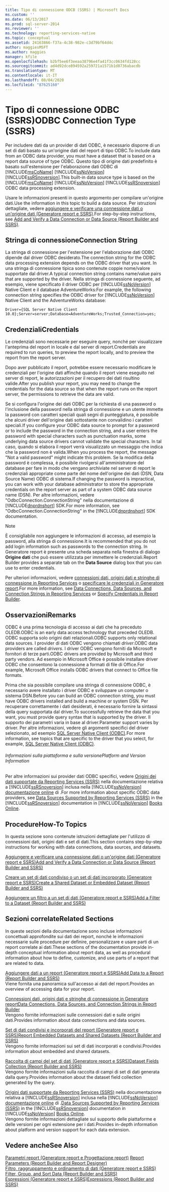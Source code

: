 ```yaml
---
title: Tipo di connessione ODCB (SSRS) | Microsoft Docs
ms.custom: ''
ms.date: 06/13/2017
ms.prod: sql-server-2014
ms.reviewer: ''
ms.technology: reporting-services-native
ms.topic: conceptual
ms.assetid: 24163866-f37a-4c38-982e-c3d79bf64d4c
author: maggiesMSFT
ms.author: maggies
manager: kfile
ms.openlocfilehash: b2bf5ee6f3eeaa38796e4fa41f3cc0634fd128cc
ms.sourcegitcommit: ad4d92dce894592a259721a1571b1d8736abacdb
ms.translationtype: MT
ms.contentlocale: it-IT
ms.lasthandoff: 08/04/2020
ms.locfileid: "87625160"
---
```

# <a name="odbc-connection-type-ssrs"></a><span data-ttu-id="a8475-102">Tipo di connessione ODBC (SSRS)</span><span class="sxs-lookup"><span data-stu-id="a8475-102">ODBC Connection Type (SSRS)</span></span>
  <span data-ttu-id="a8475-103">Per includere dati da un provider di dati ODBC, è necessario disporre di un set di dati basato su un'origine dati del report di tipo ODBC.</span><span class="sxs-lookup"><span data-stu-id="a8475-103">To include data from an ODBC data provider, you must have a dataset that is based on a report data source of type ODBC.</span></span> <span data-ttu-id="a8475-104">Questo tipo di origine dati predefinito è basato sull'estensione per l'elaborazione dati ODBC di [!INCLUDE[msCoName](../../includes/msconame-md.md)] [!INCLUDE[ssNoVersion](../../includes/ssnoversion-md.md)] [!INCLUDE[ssRSnoversion](../../includes/ssrsnoversion-md.md)].</span><span class="sxs-lookup"><span data-stu-id="a8475-104">This built-in data source type is based on the [!INCLUDE[msCoName](../../includes/msconame-md.md)] [!INCLUDE[ssNoVersion](../../includes/ssnoversion-md.md)] [!INCLUDE[ssRSnoversion](../../includes/ssrsnoversion-md.md)] ODBC data processing extension.</span></span>  
  
 <span data-ttu-id="a8475-105">Usare le informazioni presenti in questo argomento per compilare un'origine dati.</span><span class="sxs-lookup"><span data-stu-id="a8475-105">Use the information in this topic to build a data source.</span></span> <span data-ttu-id="a8475-106">Per istruzioni dettagliate, vedere [aggiungere e verificare una connessione dati o un'origine dati &#40;Generatore report e SSRS&#41;](add-and-verify-a-data-connection-report-builder-and-ssrs.md).</span><span class="sxs-lookup"><span data-stu-id="a8475-106">For step-by-step instructions, see [Add and Verify a Data Connection or Data Source &#40;Report Builder and SSRS&#41;](add-and-verify-a-data-connection-report-builder-and-ssrs.md).</span></span>  
  
##  <a name="connection-string"></a><a name="Connection"></a> <span data-ttu-id="a8475-107">Stringa di connessione</span><span class="sxs-lookup"><span data-stu-id="a8475-107">Connection String</span></span>  
 <span data-ttu-id="a8475-108">La stringa di connessione per l'estensione per l'elaborazione dati ODBC dipende dal driver ODBC desiderato.</span><span class="sxs-lookup"><span data-stu-id="a8475-108">The connection string for the ODBC data processing extension depends on the ODBC driver that you want.</span></span> <span data-ttu-id="a8475-109">In una stringa di connessione tipica sono contenute coppie nome/valore supportate dal driver.</span><span class="sxs-lookup"><span data-stu-id="a8475-109">A typical connection string contains name/value pairs that are supported by the driver.</span></span> <span data-ttu-id="a8475-110">Nella stringa di connessione seguente, ad esempio, viene specificato il driver ODBC per [!INCLUDE[ssNoVersion](../../includes/ssnoversion-md.md)] Native Client e il database AdventureWorks:</span><span class="sxs-lookup"><span data-stu-id="a8475-110">For example, the following connection string specifies the ODBC driver for [!INCLUDE[ssNoVersion](../../includes/ssnoversion-md.md)] Native Client and the AdventureWorks database:</span></span>  
  
```  
Driver={SQL Server Native Client 10.0};Server=server;Database=AdventureWorks;Trusted_Connection=yes;  
```  
  
  
##  <a name="credentials"></a><a name="Credentials"></a> <span data-ttu-id="a8475-111">Credenziali</span><span class="sxs-lookup"><span data-stu-id="a8475-111">Credentials</span></span>  
 <span data-ttu-id="a8475-112">Le credenziali sono necessarie per eseguire query, nonché per visualizzare l'anteprima del report in locale e dal server di report.</span><span class="sxs-lookup"><span data-stu-id="a8475-112">Credentials are required to run queries, to preview the report locally, and to preview the report from the report server.</span></span>  
  
 <span data-ttu-id="a8475-113">Dopo aver pubblicato il report, potrebbe essere necessario modificare le credenziali per l'origine dati affinché quando il report viene eseguito nel server di report, le autorizzazioni per il recupero dei dati risultino valide.</span><span class="sxs-lookup"><span data-stu-id="a8475-113">After you publish your report, you may need to change the credentials for the data source so that when the report runs on the report server, the permissions to retrieve the data are valid.</span></span>  
  
 <span data-ttu-id="a8475-114">Se si configura l'origine dei dati ODBC per la richiesta di una password o l'inclusione della password nella stringa di connessione e un utente immette la password con caratteri speciali quali segni di punteggiatura, è possibile che alcuni driver dell'origine dati sottostante non convalidino i caratteri speciali.</span><span class="sxs-lookup"><span data-stu-id="a8475-114">If you configure your ODBC data source to prompt for a password or to include the password in the connection string, and a user enters the password with special characters such as punctuation marks, some underlying data source drivers cannot validate the special characters.</span></span> <span data-ttu-id="a8475-115">In tal caso, quando si elabora il report verrà visualizzato un messaggio che indica che la password non è valida.</span><span class="sxs-lookup"><span data-stu-id="a8475-115">When you process the report, the message "Not a valid password" might indicate this problem.</span></span> <span data-ttu-id="a8475-116">Se la modifica della password è complessa, è possibile rivolgersi all'amministratore del database per fare in modo che vengano archiviate nel server di report le credenziali appropriate come parte del nome dell'origine dei dati (DSN, Data Source Name) ODBC di sistema.</span><span class="sxs-lookup"><span data-stu-id="a8475-116">If changing the password is impractical, you can work with your database administrator to store the appropriate credentials on the report server as part of a system ODBC data source name (DSN).</span></span> <span data-ttu-id="a8475-117">Per altre informazioni, vedere "OdbcConnection.ConnectionString" nella documentazione di [!INCLUDE[dnprdnshort](../../includes/dnprdnshort-md.md)] SDK.</span><span class="sxs-lookup"><span data-stu-id="a8475-117">For more information, see "OdbcConnection.ConnectionString" in the [!INCLUDE[dnprdnshort](../../includes/dnprdnshort-md.md)] SDK documentation.</span></span>  
  
> [!NOTE]  
>  <span data-ttu-id="a8475-118">È consigliabile non aggiungere le informazioni di accesso, ad esempio la password, alla stringa di connessione.</span><span class="sxs-lookup"><span data-stu-id="a8475-118">It is recommended that you do not add login information such as passwords to the connection string.</span></span> <span data-ttu-id="a8475-119">In Generatore report è presente una scheda separata nella finestra di dialogo **Origine dati** che può essere utilizzata per immettere le credenziali.</span><span class="sxs-lookup"><span data-stu-id="a8475-119">Report Builder provides a separate tab on the **Data Source** dialog box that you can use to enter credentials.</span></span>  
  
 <span data-ttu-id="a8475-120">Per ulteriori informazioni, vedere [connessioni dati, origini dati e stringhe di connessione in Reporting Services](../data-connections-data-sources-and-connection-strings-in-reporting-services.md) o [specificare le credenziali in Generatore report](../specify-credentials-in-report-builder.md).</span><span class="sxs-lookup"><span data-stu-id="a8475-120">For more information, see [Data Connections, Data Sources, and Connection Strings in Reporting Services](../data-connections-data-sources-and-connection-strings-in-reporting-services.md) or [Specify Credentials in Report Builder](../specify-credentials-in-report-builder.md).</span></span>  
  
  
##  <a name="remarks"></a><a name="Remarks"></a> <span data-ttu-id="a8475-121">Osservazioni</span><span class="sxs-lookup"><span data-stu-id="a8475-121">Remarks</span></span>  
 <span data-ttu-id="a8475-122">ODBC è una prima tecnologia di accesso ai dati che ha preceduto OLEDB.</span><span class="sxs-lookup"><span data-stu-id="a8475-122">ODBC is an early data access technology that preceded OLEDB.</span></span> <span data-ttu-id="a8475-123">ODBC supporta solo origini dati relazionali.</span><span class="sxs-lookup"><span data-stu-id="a8475-123">ODBC supports only relational data sources.</span></span> <span data-ttu-id="a8475-124">I provider di dati ODBC vengono chiamati *driver*.</span><span class="sxs-lookup"><span data-stu-id="a8475-124">ODBC data providers are called *drivers*.</span></span> <span data-ttu-id="a8475-125">I driver ODBC vengono forniti da Microsoft e fornitori di terze parti.</span><span class="sxs-lookup"><span data-stu-id="a8475-125">ODBC drivers are provided by Microsoft and third party vendors.</span></span> <span data-ttu-id="a8475-126">Ad esempio in Microsoft Office è possibile installare driver ODBC che consentono la connessione a formati di file di Office.</span><span class="sxs-lookup"><span data-stu-id="a8475-126">For example, Microsoft Office installs ODBC drivers that connect to Office file formats.</span></span>  
  
 <span data-ttu-id="a8475-127">Prima che sia possibile compilare una stringa di connessione ODBC, è necessario avere installato i driver ODBC e sviluppare un computer o sistema DSN.</span><span class="sxs-lookup"><span data-stu-id="a8475-127">Before you can build an ODBC connection string, you must have ODBC drivers installed and build a machine or system DSN.</span></span> <span data-ttu-id="a8475-128">Per recuperare correttamente i dati desiderati, è necessario fornire la sintassi della query supportata dal driver.</span><span class="sxs-lookup"><span data-stu-id="a8475-128">To successfully retrieve the data that you want, you must provide query syntax that is supported by the driver.</span></span> <span data-ttu-id="a8475-129">Il supporto dei parametri varia in base al driver.</span><span class="sxs-lookup"><span data-stu-id="a8475-129">Parameter support varies by driver.</span></span> <span data-ttu-id="a8475-130">Per altre informazioni, vedere gli argomenti specifici del driver selezionato, ad esempio [SQL Server Native Client &#40;ODBC&#41;](../../relational-databases/native-client/odbc/sql-server-native-client-odbc.md).</span><span class="sxs-lookup"><span data-stu-id="a8475-130">For more information, see topics that are specific to the driver that you select, for example, [SQL Server Native Client &#40;ODBC&#41;](../../relational-databases/native-client/odbc/sql-server-native-client-odbc.md).</span></span>  
  
###### <a name="platform-and-version-information"></a><span data-ttu-id="a8475-131">Informazioni sulla piattaforma e sulla versione</span><span class="sxs-lookup"><span data-stu-id="a8475-131">Platform and Version Information</span></span>  
 <span data-ttu-id="a8475-132">Per altre informazioni sui provider dati ODBC specifici, vedere [Origini dei dati supportate da Reporting Services &#40;SSRS&#41;](../create-deploy-and-manage-mobile-and-paginated-reports.md) nella documentazione relativa a [!INCLUDE[ssRSnoversion](../../includes/ssrsnoversion-md.md)] inclusa nella [!INCLUDE[ssNoVersion](../../includes/ssnoversion-md.md)] [documentazione online](https://go.microsoft.com/fwlink/?linkid=121312) di .</span><span class="sxs-lookup"><span data-stu-id="a8475-132">For more information about specific ODBC data providers, see [Data Sources Supported by Reporting Services &#40;SSRS&#41;](../create-deploy-and-manage-mobile-and-paginated-reports.md) in the [!INCLUDE[ssRSnoversion](../../includes/ssrsnoversion-md.md)] documentation in [!INCLUDE[ssNoVersion](../../includes/ssnoversion-md.md)] [Books Online](https://go.microsoft.com/fwlink/?linkid=121312).</span></span>  
  
  
##  <a name="how-to-topics"></a><a name="HowTo"></a> <span data-ttu-id="a8475-133">Procedure</span><span class="sxs-lookup"><span data-stu-id="a8475-133">How-To Topics</span></span>  
 <span data-ttu-id="a8475-134">In questa sezione sono contenute istruzioni dettagliate per l'utilizzo di connessioni dati, origini dati e set di dati.</span><span class="sxs-lookup"><span data-stu-id="a8475-134">This section contains step-by-step instructions for working with data connections, data sources, and datasets.</span></span>  
  
 [<span data-ttu-id="a8475-135">Aggiungere e verificare una connessione dati o un'origine dati &#40;Generatore report e SSRS&#41;</span><span class="sxs-lookup"><span data-stu-id="a8475-135">Add and Verify a Data Connection or Data Source &#40;Report Builder and SSRS&#41;</span></span>](add-and-verify-a-data-connection-report-builder-and-ssrs.md)  
  
 [<span data-ttu-id="a8475-136">Creare un set di dati condiviso o un set di dati incorporato &#40;Generatore report e SSRS&#41;</span><span class="sxs-lookup"><span data-stu-id="a8475-136">Create a Shared Dataset or Embedded Dataset &#40;Report Builder and SSRS&#41;</span></span>](create-a-shared-dataset-or-embedded-dataset-report-builder-and-ssrs.md)  
  
 [<span data-ttu-id="a8475-137">Aggiungere un filtro a un set di dati &#40;Generatore report e SSRS&#41;</span><span class="sxs-lookup"><span data-stu-id="a8475-137">Add a Filter to a Dataset &#40;Report Builder and SSRS&#41;</span></span>](add-a-filter-to-a-dataset-report-builder-and-ssrs.md)  
  
  
##  <a name="related-sections"></a><a name="Related"></a> <span data-ttu-id="a8475-138">Sezioni correlate</span><span class="sxs-lookup"><span data-stu-id="a8475-138">Related Sections</span></span>  
 <span data-ttu-id="a8475-139">In queste sezioni della documentazione sono incluse informazioni concettuali approfondite sui dati dei report, nonché le informazioni necessarie sulle procedure per definire, personalizzare e usare parti di un report correlate ai dati.</span><span class="sxs-lookup"><span data-stu-id="a8475-139">These sections of the documentation provide in-depth conceptual information about report data, as well as procedural information about how to define, customize, and use parts of a report that are related to data.</span></span>  
  
 [<span data-ttu-id="a8475-140">Aggiungere dati a un report &#40;Generatore report e SSRS&#41;</span><span class="sxs-lookup"><span data-stu-id="a8475-140">Add Data to a Report &#40;Report Builder and SSRS&#41;</span></span>](report-datasets-ssrs.md)  
 <span data-ttu-id="a8475-141">Viene fornita una panoramica sull'accesso ai dati del report.</span><span class="sxs-lookup"><span data-stu-id="a8475-141">Provides an overview of accessing data for your report.</span></span>  
  
 [<span data-ttu-id="a8475-142">Connessioni dati, origini dati e stringhe di connessione in Generatore report</span><span class="sxs-lookup"><span data-stu-id="a8475-142">Data Connections, Data Sources, and Connection Strings in Report Builder</span></span>](../data-connections-data-sources-and-connection-strings-in-report-builder.md)  
 <span data-ttu-id="a8475-143">Vengono fornite informazioni sulle connessioni dati e sulle origini dati.</span><span class="sxs-lookup"><span data-stu-id="a8475-143">Provides information about data connections and data sources.</span></span>  
  
 [<span data-ttu-id="a8475-144">Set di dati condivisi e incorporati del report &#40;Generatore report e SSRS&#41;</span><span class="sxs-lookup"><span data-stu-id="a8475-144">Report Embedded Datasets and Shared Datasets &#40;Report Builder and SSRS&#41;</span></span>](report-embedded-datasets-and-shared-datasets-report-builder-and-ssrs.md)  
 <span data-ttu-id="a8475-145">Vengono fornite informazioni sui set di dati incorporati e condivisi.</span><span class="sxs-lookup"><span data-stu-id="a8475-145">Provides information about embedded and shared datasets.</span></span>  
  
 [<span data-ttu-id="a8475-146">Raccolta di campi del set di dati &#40;Generatore report e SSRS&#41;</span><span class="sxs-lookup"><span data-stu-id="a8475-146">Dataset Fields Collection &#40;Report Builder and SSRS&#41;</span></span>](dataset-fields-collection-report-builder-and-ssrs.md)  
 <span data-ttu-id="a8475-147">Vengono fornite informazioni sulla raccolta di campi di set di dati generata dalla query.</span><span class="sxs-lookup"><span data-stu-id="a8475-147">Provides information about the dataset field collection generated by the query.</span></span>  
  
 <span data-ttu-id="a8475-148">[Origini dati supportate da Reporting Services &#40;SSRS&#41;](../create-deploy-and-manage-mobile-and-paginated-reports.md) nella documentazione relativa a [!INCLUDE[ssRSnoversion](../../includes/ssrsnoversion-md.md)] inclusa nella [!INCLUDE[ssNoVersion](../../includes/ssnoversion-md.md)] [documentazione online](https://go.microsoft.com/fwlink/?linkid=121312) di .</span><span class="sxs-lookup"><span data-stu-id="a8475-148">[Data Sources Supported by Reporting Services &#40;SSRS&#41;](../create-deploy-and-manage-mobile-and-paginated-reports.md) in the [!INCLUDE[ssRSnoversion](../../includes/ssrsnoversion-md.md)] documentation in [!INCLUDE[ssNoVersion](../../includes/ssnoversion-md.md)] [Books Online](https://go.microsoft.com/fwlink/?linkid=121312).</span></span>  
 <span data-ttu-id="a8475-149">Vengono fornite informazioni dettagliate sul supporto delle piattaforme e delle versioni per ogni estensione per i dati.</span><span class="sxs-lookup"><span data-stu-id="a8475-149">Provides in-depth information about platform and version support for each data extension.</span></span>  
  
  
## <a name="see-also"></a><span data-ttu-id="a8475-150">Vedere anche</span><span class="sxs-lookup"><span data-stu-id="a8475-150">See Also</span></span>  
 <span data-ttu-id="a8475-151">[Parametri report &#40;Generatore report e Progettazione report&#41;](../report-design/report-parameters-report-builder-and-report-designer.md) </span><span class="sxs-lookup"><span data-stu-id="a8475-151">[Report Parameters &#40;Report Builder and Report Designer&#41;](../report-design/report-parameters-report-builder-and-report-designer.md) </span></span>  
 <span data-ttu-id="a8475-152">[Filtro, raggruppamento e ordinamento di dati &#40;Generatore report e SSRS&#41;](../report-design/filter-group-and-sort-data-report-builder-and-ssrs.md) </span><span class="sxs-lookup"><span data-stu-id="a8475-152">[Filter, Group, and Sort Data &#40;Report Builder and SSRS&#41;](../report-design/filter-group-and-sort-data-report-builder-and-ssrs.md) </span></span>  
 [<span data-ttu-id="a8475-153">Espressioni &#40;Generatore report e SSRS&#41;</span><span class="sxs-lookup"><span data-stu-id="a8475-153">Expressions &#40;Report Builder and SSRS&#41;</span></span>](../report-design/expressions-report-builder-and-ssrs.md)  
  
  
